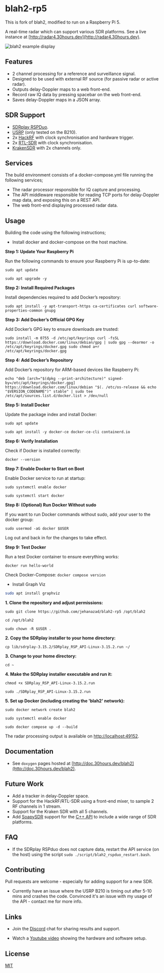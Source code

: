 # blah2-rp5

This is fork of blah2, modified to run on a Raspberry Pi 5.


A real-time radar which can support various SDR platforms. See a live instance at [http://radar4.30hours.dev](http://radar4.30hours.dev).

![blah2 example display](./example.png "blah2")

## Features

- 2 channel processing for a reference and surveillance signal.
- Designed to be used with external RF source (for passive radar or active radar).
- Outputs delay-Doppler maps to a web front-end.
- Record raw IQ data by pressing spacebar on the web front-end.
- Saves delay-Doppler maps in a JSON array.

## SDR Support

- [SDRplay RSPDuo](https://www.sdrplay.com/rspduo/).
- [USRP](https://www.ettus.com/products/) (only tested on the B210).
- 2x [HackRF](https://greatscottgadgets.com/hackrf/) with clock synchronisation and hardware trigger.
- 2x [RTL-SDR](https://www.rtl-sdr.com/) with clock synchronisation.
- [KrakenSDR](https://www.krakenrf.com/) with 2x channels only.

## Services

The build environment consists of a docker-compose.yml file running the following services;

- The radar processor responsible for IQ capture and processing.
- The API middleware responsible for reading TCP ports for delay-Doppler map data, and exposing this on a REST API.
- The web front-end displaying processed radar data.

## Usage

Building the code using the following instructions; 

- Install docker and docker-compose on the host machine.

**Step 1: Update Your Raspberry Pi**

Run the following commands to ensure your Raspberry Pi is up-to-date:

`sudo apt update`

`sudo apt upgrade -y`

**Step 2: Install Required Packages**

Install dependencies required to add Docker’s repository:

`sudo apt install -y apt-transport-https ca-certificates curl software-properties-common gnupg`

**Step 3: Add Docker’s Official GPG Key**

Add Docker’s GPG key to ensure downloads are trusted:

`sudo install -m 0755 -d /etc/apt/keyrings curl -fsSL https://download.docker.com/linux/debian/gpg | sudo gpg --dearmor -o /etc/apt/keyrings/docker.gpg sudo chmod a+r /etc/apt/keyrings/docker.gpg`

**Step 4: Add Docker’s Repository**

Add Docker’s repository for ARM-based devices like Raspberry Pi:

`echo "deb [arch="$(dpkg --print-architecture)" signed-by=/etc/apt/keyrings/docker.gpg] https://download.docker.com/linux/debian "$(. /etc/os-release && echo "$VERSION_CODENAME")" stable" | sudo tee /etc/apt/sources.list.d/docker.list > /dev/null`

**Step 5: Install Docker**

Update the package index and install Docker:

`sudo apt update`

`sudo apt install -y docker-ce docker-ce-cli containerd.io`

**Step 6: Verify Installation**

Check if Docker is installed correctly:

`docker --version`

**Step 7: Enable Docker to Start on Boot**

Enable Docker service to run at startup:

`sudo systemctl enable docker`

`sudo systemctl start docker`

**Step 8: (Optional) Run Docker Without sudo**

If you want to run Docker commands without sudo, add your user to the docker group:

`sudo usermod -aG docker $USER`

Log out and back in for the changes to take effect.

**Step 9: Test Docker**

Run a test Docker container to ensure everything works:

`docker run hello-world`

Check Docker-Compose:
`docker compose version`

- Install Graph Viz
```bash
sudo apt install graphviz
```

**1. Clone the repository and adjust permissions:**

`sudo git clone https://github.com/jehanazad/blah2-rp5 /opt/blah2`

`cd /opt/blah2`

`sudo chown -R $USER .`

**2. Copy the SDRplay installer to your home directory:**

`cp lib/sdrplay-3.15.2/SDRplay_RSP_API-Linux-3.15.2.run ~/`

**3. Change to your home directory:**

`cd ~`

**4. Make the SDRplay installer executable and run it:**

`chmod +x SDRplay_RSP_API-Linux-3.15.2.run`

`sudo ./SDRplay_RSP_API-Linux-3.15.2.run`

**5. Set up Docker (including creating the 'blah2' network):**

`sudo docker network create blah2`

`sudo systemctl enable docker`

`sudo docker compose up -d --build`

The radar processing output is available on [http://localhost:49152](http://localhost:49152).

## Documentation

- See `doxygen` pages hosted at [http://doc.30hours.dev/blah2](http://doc.30hours.dev/blah2).

## Future Work

- Add a tracker in delay-Doppler space.
- Support for the HackRF/RTL-SDR using a front-end mixer, to sample 2 RF channels in 1 stream.
- Support for the Kraken SDR with all 5 channels.
- Add [SoapySDR](https://github.com/pothosware/SoapySDR) support for the [C++ API](https://github.com/pothosware/SoapySDR/wiki/Cpp_API_Example) to include a wide range of SDR platforms.

## FAQ

- If the SDRplay RSPduo does not capture data, restart the API service (on the host) using the script `sudo ./script/blah2_rspduo_restart.bash`.

## Contributing

Pull requests are welcome - especially for adding support for a new SDR. 

- Currently have an issue where the USRP B210 is timing out after 5-10 mins and crashes the code. Convinced it's an issue with my usage of the API - contact me for more info.

## Links

- Join the [Discord](https://discord.gg/ewNQbeK5Zn) chat for sharing results and support.

- Watch a [Youtube video](https://www.youtube.com/watch?v=FF2n28qoTQM) showing the hardware and software setup.

## License

[MIT](https://choosealicense.com/licenses/mit/)
